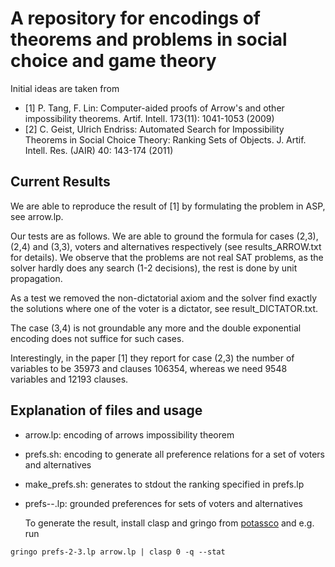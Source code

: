 A repository for encodings of theorems and problems in social choice and game theory
====================================================================================


Initial ideas are taken from 


* [1] P. Tang, F. Lin: Computer-aided proofs of Arrow's and other impossibility theorems. Artif. Intell.  173(11): 1041-1053 (2009)
* [2] C. Geist, Ulrich Endriss: Automated Search for Impossibility Theorems in Social Choice Theory: Ranking Sets of Objects.  J. Artif. Intell. Res. (JAIR) 40: 143-174 (2011)

Current Results
----------------

We are able to reproduce the result of [1] by formulating the problem in ASP, see arrow.lp. 

Our tests are as follows. We are able to ground the formula for cases (2,3), (2,4) and (3,3), voters and alternatives
respectively (see results_ARROW.txt for details). We observe that the problems are not real SAT problems, as the solver
hardly does any search (1-2 decisions), the rest is done by unit propagation. 

As a test we removed the non-dictatorial axiom and the solver find exactly the solutions where one of the voter is a
dictator, see result_DICTATOR.txt.

The case (3,4) is not groundable any more and the double exponential encoding does not suffice for such cases. 

Interestingly, in the paper [1] they report for case (2,3) the number of variables to be 35973 and clauses 106354, whereas we need 9548
variables and 12193 clauses. 

Explanation of files and usage
----------------

* arrow.lp: encoding of arrows impossibility theorem
* prefs.sh: encoding to generate all preference relations for a set of voters and alternatives
* make_prefs.sh: generates to stdout the ranking specified in prefs.lp
* prefs-<vot>-<alt>.lp: grounded preferences for sets of voters and alternatives

    To generate the result, install clasp and gringo from [potassco](http://potassco.sourceforge.net/) and e.g. run

```
gringo prefs-2-3.lp arrow.lp | clasp 0 -q --stat
```
